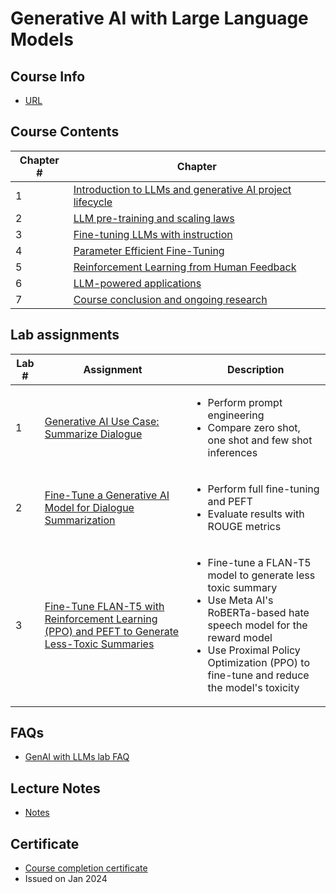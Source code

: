 # Generative AI with Large Language Models

## Course Info

- [URL](https://www.coursera.org/learn/generative-ai-with-llms)

## Course Contents

Chapter # |Chapter|
----------|-------|
1 |[Introduction to LLMs and generative AI project lifecycle](./notes/Chapter_1.md)|
2 | [LLM pre-training and scaling laws](./notes/Chapter_2.md)|
3 | [Fine-tuning LLMs with instruction](./notes/Chapter_3.md)|
4 | [Parameter Efficient Fine-Tuning](./notes/Chapter_4.md)|
5 | [Reinforcement Learning from Human Feedback](./notes/Chapter_5.md)|
6 | [LLM-powered applications](./notes/Chapter_6.md)|
7 | [Course conclusion and ongoing research](./notes/Chapter_7.md)|

## Lab assignments

Lab #|Assignment|Description|
-----|----------|-----------|
1    |[Generative AI Use Case: Summarize Dialogue](./notes/Chapter_1.md#lab-1---generative-ai-use-case-summarize-dialogue)|<ul><li>Perform prompt engineering</li><li>Compare zero shot, one shot and few shot inferences</ul>|
2    |[Fine-Tune a Generative AI Model for Dialogue Summarization](./notes/Chapter_4.md#lab-2---fine-tune-a-generative-ai-model-for-dialogue-summarization)|<ul><li>Perform full fine-tuning and PEFT</li><li>Evaluate results with ROUGE metrics</li></ul>|
3    |[Fine-Tune FLAN-T5 with Reinforcement Learning (PPO) and PEFT to Generate Less-Toxic Summaries](./notes/Chapter_5.md#lab-3---fine-tune-flan-t5-with-reinforcement-learning-to-generate-more-positive-summaries)|<ul><li>Fine-tune a FLAN-T5 model to generate less toxic summary</li><li>Use Meta AI's RoBERTa-based hate speech model for the reward model</li><li>Use Proximal Policy Optimization (PPO) to fine-tune and reduce the model's toxicity</li></ul>|

## FAQs

- [GenAI with LLMs lab FAQ](https://community.deeplearning.ai/t/genai-with-llms-lab-faq/374869)

## Lecture Notes

- [Notes](https://community.deeplearning.ai/t/genai-with-llms-lecture-notes/361913)

## Certificate

- [Course completion certificate](https://kaushikacharya.github.io/assets/certificates/Coursera_Certificate_Generative_AI_with_Large_Language_Models.pdf)
- Issued on Jan 2024

